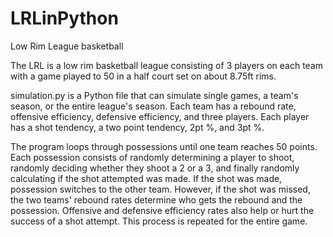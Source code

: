 # LRLinPython

Low Rim League basketball

The LRL is a low rim basketball league consisting of 3 players on each team with a game played to 50 in a half court set on about 8.75ft rims.

simulation.py is a Python file that can simulate single games, a team's season, or the entire league's season. Each team has a rebound rate, offensive efficiency, defensive efficiency, and three players. Each player has a shot tendency, a two point tendency, 2pt %, and 3pt %. 

The program loops through possessions until one team reaches 50 points. Each possession consists of randomly determining a player to shoot, randomly deciding whether they shoot a 2 or a 3, and finally randomly calculating if the shot attempted was made. If the shot was made, possession switches to the other team. However, if the shot was missed, the two teams' rebound rates determine who gets the rebound and the possession. Offensive and defensive efficiency rates also help or hurt the success of a shot attempt. This process is repeated for the entire game. 
